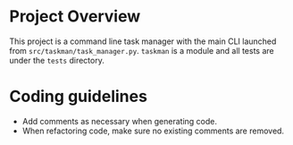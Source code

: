 # Project Overview

This project is a command line task manager with the main CLI launched from `src/taskman/task_manager.py`. `taskman` is a module and all tests are under the `tests` directory.

# Coding guidelines

* Add comments as necessary when generating code.
* When refactoring code, make sure no existing comments are removed.